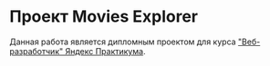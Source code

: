 # Проект Movies Explorer

Данная работа является дипломным проектом для курса ["Веб-разработчик" Яндекс Практикума](https://practicum.yandex.ru/web/).